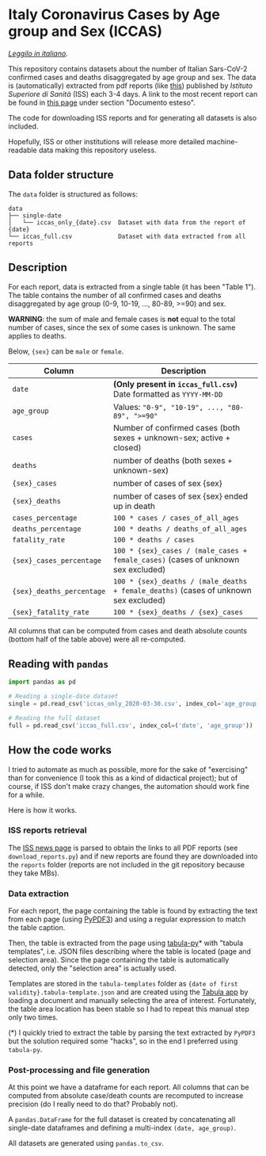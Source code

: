 # Italy Coronavirus Cases by Age group and Sex (ICCAS)

_[Leggilo in italiano](README.it.md)._

This repository contains datasets about the number of Italian 
Sars-CoV-2 confirmed cases and deaths disaggregated by age group and sex. 
The data is (automatically) extracted from pdf reports 
(like [this](https://www.epicentro.iss.it/coronavirus/bollettino/Bollettino-sorveglianza-integrata-COVID-19_30-marzo-2020.pdf)) published by _Istituto Superiore di Sanità_ (ISS) each 3-4 days.
A link to the most recent report can be found in [this page](https://www.epicentro.iss.it/coronavirus/sars-cov-2-sorveglianza-dati)
under section "Documento esteso".

The code for downloading ISS reports and for generating all datasets is also included.

Hopefully, ISS or other institutions will release more detailed 
machine-readable data making this repository useless. 

## Data folder structure
The `data` folder is structured as follows:
```
data
├── single-date                     
│   └── iccas_only_{date}.csv  Dataset with data from the report of {date}
└── iccas_full.csv             Dataset with data extracted from all reports
```

## Description
For each report, data is extracted from a single table (it has been "Table 1").
The table contains the number of all confirmed cases and deaths disaggregated 
by age group (0-9, 10-19, ..., 80-89, >=90) and sex.

**WARNING**: the sum of male and female cases is **not** equal to the total 
number of cases, since the sex of some cases is unknown. The same applies to deaths.

Below, `{sex}` can be `male` or `female`.

| Column                    | Description                                                                                  |
|---------------------------|----------------------------------------------------------------------------------------------|
| `date`                    | **(Only present in `iccas_full.csv`)** Date formatted as `YYYY-MM-DD`                        |
| `age_group`               | Values: `"0-9", "10-19", ..., "80-89", ">=90"`                                               |
| `cases`                   | Number of confirmed cases (both sexes + unknown-sex; active + closed)                        |
| `deaths`                  | number of deaths (both sexes + unknown-sex)                                                  |
| `{sex}_cases`             | number of cases of sex {sex}                                                                 |
| `{sex}_deaths`            | number of cases of sex {sex} ended up in death                                               |
| `cases_percentage`        | `100 * cases / cases_of_all_ages`                                                            |
| `deaths_percentage`       | `100 * deaths / deaths_of_all_ages`                                                          |
| `fatality_rate`           | `100 * deaths / cases`                                                                       |
| `{sex}_cases_percentage`  | `100 * {sex}_cases / (male_cases + female_cases)` (cases of unknown sex excluded)            |
| `{sex}_deaths_percentage` | `100 * {sex}_deaths / (male_deaths + female_deaths)` (cases of unknown sex excluded)         | 
| `{sex}_fatality_rate`     | `100 * {sex}_deaths / {sex}_cases`                                                           |

All columns that can be computed from cases and death absolute counts (bottom 
half of the table above) were all re-computed.

## Reading with `pandas`
```python 
import pandas as pd

# Reading a single-date dataset
single = pd.read_csv('iccas_only_2020-03-30.csv', index_col='age_group')   # or index_col=0

# Reading the full dataset
full = pd.read_csv('iccas_full.csv', index_col=('date', 'age_group'))  # or index_col=(0, 1)
```

## How the code works

I tried to automate as much as possible, more for the sake of "exercising" than for convenience
(I took this as a kind of didactical project); but of course, if ISS don't make crazy changes, the
automation should work fine for a while.

Here is how it works.

### ISS reports retrieval
The [ISS news page](https://www.epicentro.iss.it/coronavirus/aggiornamenti) 
is parsed to obtain the links to all PDF reports (see `download_reports.py`) 
and if new reports are found they are downloaded into the `reports` folder 
(reports are not included in the git repository because they take MBs).

### Data extraction
For each report, the page containing the table is found by extracting the text from 
each page (using [PyPDF3](https://github.com/mstamy2/PyPDF3)) and using a regular 
expression to match the table caption.

Then, the table is extracted from the page using [tabula-py](https://github.com/chezou/tabula-py)* 
with "tabula templates", i.e. JSON files describing where the table is located (page and selection area).
Since the page containing the table is automatically detected, only the "selection area" is actually used.

Templates are stored in the `tabula-templates` folder as `{date of first validity}.tabula-template.json`
and are created using the [Tabula app](https://tabula.technology/) by loading a document 
and manually selecting the area of interest. Fortunately, the table area location has been stable so I had
to repeat this manual step only two times.

(*) I quickly tried to extract the table by parsing the text extracted by `PyPDF3` but
the solution required some "hacks", so in the end I preferred using `tabula-py`.

### Post-processing and file generation
At this point we have a dataframe for each report. All columns that can be computed from absolute 
case/death counts are recomputed to increase precision (do I really need to do that? Probably not). 

A `pandas.DataFrame` for the full dataset is created by concatenating all single-date dataframes 
and defining a multi-index `(date, age_group)`.

All datasets are generated using `pandas.to_csv`.

